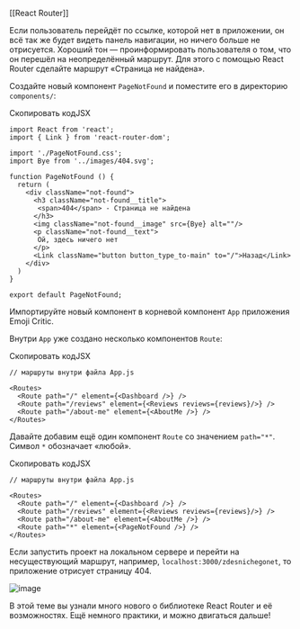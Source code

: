 [[React Router]]

Если пользователь перейдёт по ссылке, которой нет в приложении, он всё так же будет видеть панель навигации, но ничего больше не отрисуется. Хороший тон — проинформировать пользователя о том, что он перешёл на неопределённый маршрут. Для этого с помощью React Router сделайте маршрут «Страница не найдена».

Создайте новый компонент `PageNotFound` и поместите его в директорию `components/`:

Скопировать кодJSX

```
import React from 'react';
import { Link } from 'react-router-dom';

import './PageNotFound.css';
import Bye from '../images/404.svg';

function PageNotFound () {
  return (
    <div className="not-found">
      <h3 className="not-found__title">
       <span>404</span> - Страница не найдена
      </h3>
      <img className="not-found__image" src={Bye} alt=""/>
      <p className="not-found__text">
       Ой, здесь ничего нет
      </p>
      <Link className="button button_type_to-main" to="/">Назад</Link>
    </div>
  )
}

export default PageNotFound; 
```

Импортируйте новый компонент в корневой компонент `App` приложения Emoji Critic.

Внутри `App` уже создано несколько компонентов `Route`:

Скопировать кодJSX

```
// маршруты внутри файла App.js

<Routes>
  <Route path="/" element={<Dashboard />} />
  <Route path="/reviews" element={<Reviews reviews={reviews}/>} />
  <Route path="/about-me" element={<AboutMe />} />
</Routes> 
```

Давайте добавим ещё один компонент `Route` со значением `path="*"`. Символ `*` обозначает «любой».

Скопировать кодJSX

```
// маршруты внутри файла App.js

<Routes>
  <Route path="/" element={<Dashboard />} />
  <Route path="/reviews" element={<Reviews reviews={reviews}/>} />
  <Route path="/about-me" element={<AboutMe />} />
  <Route path="*" element={<PageNotFound />} />
</Routes> 
```

Если запустить проект на локальном сервере и перейти на несуществующий маршрут, например, `localhost:3000/zdesnichegonet`, то приложение отрисует страницу 404.

![image](https://pictures.s3.yandex.net/resources/__2020-08-06__14.37.10_1597165576.png)

В этой теме вы узнали много нового о библиотеке React Router и её возможностях. Ещё немного практики, и можно двигаться дальше!